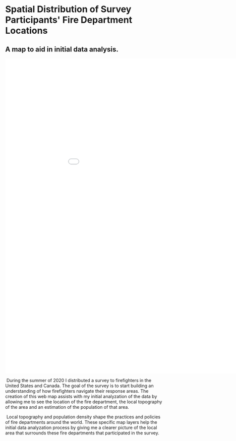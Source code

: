 # Spatial Distribution of Survey Participants' Fire Department Locations

## A map to aid in initial data analysis.

<iframe src="firedeptmap/index.html" width="1000" height="1000" frameborder="0"></iframe>

​	During the summer of 2020 I distributed a survey to firefighters in the United States and Canada. The goal of the survey is to start building an understanding of how firefighters navigate their response areas. The creation of this web map assists with my initial analyzation of the data by allowing me to see the location of the fire department, the local topography of the area and an estimation of the population of that area. 

​	Local topography and population density shape the practices and policies of fire departments around the world. These specific map layers help the initial data analyzation process by giving me a clearer picture of the local area that surrounds these fire departments that participated in the survey. 